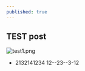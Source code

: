 ```yaml
---
published: true
---
```

## TEST post 

![test1.png]({{site.baseurl}}/_posts/test1.png)



- 2132141234
12--23--3-12